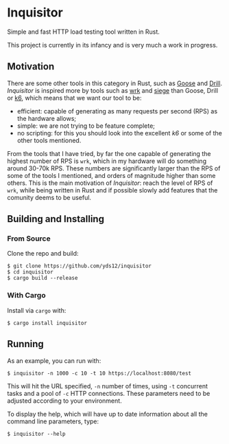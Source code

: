 # Inquisitor

Simple and fast HTTP load testing tool written in Rust.

This project is currently in its infancy and is very much a work in progress.

## Motivation

There are some other tools in this category in Rust, such as
[Goose](https://github.com/tag1consulting/goose) and
[Drill](https://github.com/fcsonline/drill). *Inquisitor* is inspired more by
tools such as [wrk](https://github.com/wg/wrk) and
[siege](https://github.com/JoeDog/siege) than Goose, Drill or
[k6](https://k6.io/), which means that we want our tool to be:

* efficient: capable of generating as many requests per second (RPS) as the
  hardware allows;
* simple: we are not trying to be feature complete;
* no scripting: for this you should look into the excellent *k6* or some of the
  other tools mentioned.

From the tools that I have tried, by far the one capable of generating the
highest number of RPS is `wrk`, which in my hardware will do something around
30-70k RPS. These numbers are significantly larger than the RPS of some of the
tools I mentioned, and orders of magnitude higher than some others. This is the
main motivation of *Inquisitor*: reach the level of RPS of `wrk`, while being
written in Rust and if possible slowly add features that the comunity deems to
be useful.

## Building and Installing

### From Source

Clone the repo and build:

    $ git clone https://github.com/yds12/inquisitor
    $ cd inquisitor
    $ cargo build --release

### With Cargo

Install via `cargo` with:

    $ cargo install inquisitor

## Running

As an example, you can run with:

    $ inquisitor -n 1000 -c 10 -t 10 https://localhost:8080/test

This will hit the URL specified, `-n` number of times, using `-t` concurrent
tasks and a pool of `-c` HTTP connections. These parameters need to be adjusted
according to your environment.

To display the help, which will have up to date information about all the
command line parameters, type:

    $ inquisitor --help

